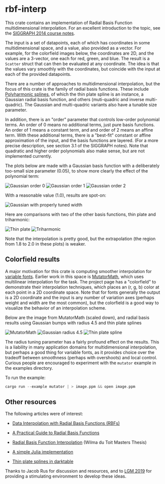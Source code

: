 # rbf-interp

This crate contains an implementation of Radial Basis Function multidimensional interpolation.
For an excellent introduction to the topic, see the [SIGGRAPH 2014 course notes].

The input is a set of datapoints, each of which has coordinates in some multidimensional
space, and a value, also provided as a vector. For example, for the colorfield images below,
the coordinates are 2D, and the values are a 3-vector, one each for red, green, and blue.
The result is a `Scatter` struct that can then be evaluated at any coordinate. The idea
is that the values vary smoothly with the coordinates, but coincide with the input at each
of the provided datapoints.

There are a number of approaches to multidimensional interpolation, but the focus of this
crate is the family of radial basis functions. These include [Polyharmonic splines], of which
the thin plate spline is an instance, a Gaussian radial basis function, and others
(muti-quadric and inverse multi-quadric). The Gaussian and multi-quadric variants also have
a tunable size parameter.

In addition, there is an "order" parameter that controls low-order polynomial terms. An
order of 0 means no additional terms, just pure basis functions. An order of 1 means a constant
term, and and order of 2 means an affine term. With these additional terms, there is a
"best-fit" constant or affine approximation of the input, and the basis functions are layered.
(For a more precise description, see section 3.1 of the SIGGRAPH notes). Note that quadratic
and higher order polynomials also make sense, but are not implemented currently.

The plots below are made with a Gaussian basis function with a deliberately too-small size
parameter (0.05), to show more clearly the effect of the polynomial term:

![Gaussian order 0](https://raw.githubusercontent.com/linebender/rbf-interp/master/docs/gaussian_pure.svg?sanitize=true)
![Gaussian order 1](https://raw.githubusercontent.com/linebender/rbf-interp/master/docs/gaussian_constant.svg?sanitize=true)
![Gaussian order 2](https://raw.githubusercontent.com/linebender/rbf-interp/master/docs/gaussian_affine.svg?sanitize=true)

With a reasonable value (1.0), results are spot-on:

![Gaussian with properly tuned width](https://raw.githubusercontent.com/linebender/rbf-interp/master/docs/gaussian1.svg?sanitize=true)

Here are comparisons with two of the other basis functions, thin plate and triharmonic:

![Thin plate](https://raw.githubusercontent.com/linebender/rbf-interp/master/docs/thinplate.svg?sanitize=true)
![Triharmonic](https://raw.githubusercontent.com/linebender/rbf-interp/master/docs/triharmonic.svg?sanitize=true)

Note that the interpolation is pretty good, but the extrapolation (the region from 1.8 to 2.0
in these plots) is weaker.

## Colorfield results

A major motivation for this crate is computing smoother interpolation for [variable fonts].
Earlier work in this space is [MutatorMath], which uses multilinear interpolation for the
task. The project page has a "colorfield" to demonstrate their interpolation techniques, which
places an (r, g, b) color at each point in a 2D coordinate space. Note that for fonts generally
the output is a 2D coordinate and the input is any number of variation axes (perhaps weight
and width are the most common), but the colorfield is a good way to visualize the behavior of
an interpolation scheme.

Below are the image from MutatorMath (scaled down), and radial basis results using Gaussian
bumps with radius 4.5 and thin plate splines

![MutatorMath](https://raw.githubusercontent.com/linebender/rbf-interp/master/docs/mutatorMath_colorField_small.png)
![Gaussian radius 4.5](https://raw.githubusercontent.com/linebender/rbf-interp/master/docs/m_gaussian4_5.png)
![Thin plate spline](https://raw.githubusercontent.com/linebender/rbf-interp/master/docs/m_thinplate.png)

The radius tuning parameter has a fairly profound effect on the results. This is a liability
in many application domains for multidimensional interpolation, but perhaps a good thing
for variable fonts, as it provides choice over the tradeoff between smoothness (perhaps
with overshoots) and local control. Curious people are encouraged to experiment with the
`mutator` example in the examples directory.

To run the example:

```rust
cargo run --example mutator | > image.ppm && open image.ppm
```

## Other resources

The following articles were of interest:

* [Data Interpolation with Radial Basis Functions (RBFs)
](http://shihchinw.github.io/2018/10/data-interpolation-with-radial-basis-functions-rbfs.html)

* [A Practical Guide to Radial Basis Functions](https://num.math.uni-goettingen.de/schaback/teaching/sc.pdf)

* [Radial Basis Function Interpolation](https://core.ac.uk/download/pdf/37320748.pdf) (Wilma du Toit Masters Thesis)

* [A simple Julia implementation](https://gist.github.com/lstagner/04a05b120e0be7de9915)

* [Thin plate splines in darktable](https://www.darktable.org/2016/05/colour-manipulation-with-the-colour-checker-lut-module/)

Thanks to Jacob Rus for discussion and resources, and to [LGM 2019]
for providing a stimulating environment to develop these ideas.

[SIGGRAPH 2014 course notes]: http://scribblethink.org/Courses/ScatteredInterpolation/scatteredinterpcoursenotes.pdf
[MutatorMath]: https://github.com/LettError/MutatorMath
[Polyharmonic splines]: https://en.wikipedia.org/wiki/Polyharmonic_spline
[variable fonts]: https://docs.microsoft.com/en-us/typography/opentype/spec/otvaroverview
[LGM 2019]: https://libregraphicsmeeting.org/2019/

